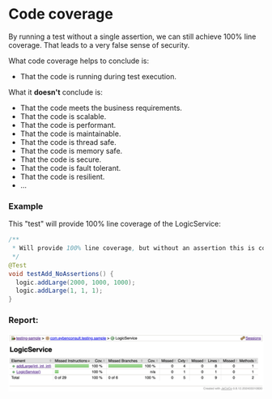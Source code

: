 # Code coverage
By running a test without a single assertion, we can still achieve 100% line coverage.
That leads to a very false sense of security.

What code coverage helps to conclude is:
* That the code is running during test execution.

What it **doesn't** conclude is:
* That the code meets the business requirements.
* That the code is scalable.
* That the code is performant.
* That the code is maintainable.
* That the code is thread safe.
* That the code is memory safe.
* That the code is secure.
* That the code is fault tolerant.
* That the code is resilient.
* ...

### Example
This "test" will provide 100% line coverage of the LogicService:
``` java
/**
 * Will provide 100% line coverage, but without an assertion this is completely false security.
 */
@Test
void testAdd_NoAssertions() {
  logic.addLarge(2000, 1000, 1000);
  logic.addLarge(1, 1, 1);
}
```
### Report:
![Code coverage with no assertions](/report-images/test_noassertions_codecoverage.png)

